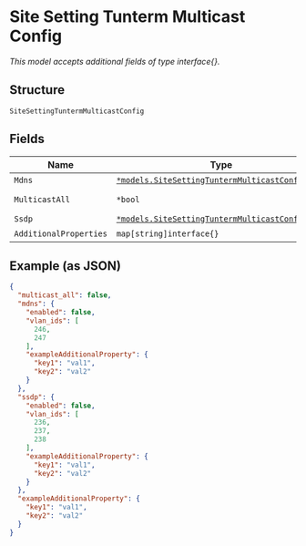 
# Site Setting Tunterm Multicast Config

*This model accepts additional fields of type interface{}.*

## Structure

`SiteSettingTuntermMulticastConfig`

## Fields

| Name | Type | Tags | Description |
|  --- | --- | --- | --- |
| `Mdns` | [`*models.SiteSettingTuntermMulticastConfigMdns`](../../doc/models/site-setting-tunterm-multicast-config-mdns.md) | Optional | - |
| `MulticastAll` | `*bool` | Optional | **Default**: `false` |
| `Ssdp` | [`*models.SiteSettingTuntermMulticastConfigSsdp`](../../doc/models/site-setting-tunterm-multicast-config-ssdp.md) | Optional | - |
| `AdditionalProperties` | `map[string]interface{}` | Optional | - |

## Example (as JSON)

```json
{
  "multicast_all": false,
  "mdns": {
    "enabled": false,
    "vlan_ids": [
      246,
      247
    ],
    "exampleAdditionalProperty": {
      "key1": "val1",
      "key2": "val2"
    }
  },
  "ssdp": {
    "enabled": false,
    "vlan_ids": [
      236,
      237,
      238
    ],
    "exampleAdditionalProperty": {
      "key1": "val1",
      "key2": "val2"
    }
  },
  "exampleAdditionalProperty": {
    "key1": "val1",
    "key2": "val2"
  }
}
```

